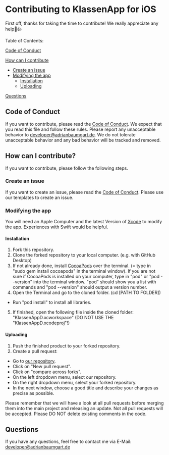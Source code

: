 # Contributing to KlassenApp for iOS

First off, thanks for taking the time to contribute! We really appreciate any help🎉👍

Table of Contents:

[Code of Conduct](#code-of-conduct)

[How can I contribute](#how-can-i-contribute)
  * [Create an issue](#create-an-issue)
  * [Modifying the app](#modifying-the-app)
    * [Installation](#installation)
    * [Uploading](#uploading)
    
[Questions](#questions)

## Code of Conduct

If you want to contribute, please read the [Code of Conduct](https://github.com/AdriBoy21/klassenapp-ios/blob/master/CODE_OF_CONDUCT.md).
We expect that you read this file and follow these rules. Please report any unacceptable behavior to [developer@adrianbaumgart.de](mailto:developer@adrianbaumgart.de).
We do not tolerate unacceptable behavior and any bad behavior will be tracked and removed.

## How can I contribute?

If you want to contribute, please follow the following steps.

### Create an issue

If you want to create an issue, please read the [Code of Conduct](https://github.com/AdriBoy21/klassenapp-ios/blob/master/CODE_OF_CONDUCT.md).
Please use our templates to create an issue.

### Modifying the app

You will need an Apple Computer and the latest Version of [Xcode](https://itunes.apple.com/de/app/xcode/id497799835?mt=12) to modify the app. Experiences with Swift would be helpful.

#### Installation
1. Fork this repository.
2. Clone the forked repository to your local computer. (e.g. with GitHub Desktop)
3. If not already done, install [CocoaPods](https://cocoapods.org/) over the terminal. (= type in "sudo gem install cocoapods" in the terminal window). If you are not sure if CocoaPods is installed on your computer, type in "pod" or "pod --version" into the terminal window. "pod" should show you a list with commands and "pod --version" should output a version number.
4. Open the Terminal and go to the cloned folder. (cd [PATH TO FOLDER])
* Run "pod install" to install all libraries.
5. If finished, open the following file inside the cloned folder: "KlassenAppD.xcworkspace" (DO NOT USE THE "KlassenAppD.xcodeproj"!)

#### Uploading
1. Push the finished product to your forked repository.
2. Create a pull request:
* Go to [our repository](https://github.com/AdriBoy21/klassenapp-ios).
* Click on "New pull request".
* Click on "compare across forks".
* On the left dropdown menu, select our repository.
* On the right dropdown menu, select your forked repository.
* In the next window, choose a good title and describe your changes as precise as possible.

Please remember that we will have a look at all pull requests before merging them into the main project and releasing an update.
Not all pull requests will be accepted.
Please DO NOT delete existing comments in the code.

## Questions

If you have any questions, feel free to contact me via E-Mail: [developer@adrianbaumgart.de](mailto:developer@adrianbaumgart.de)


